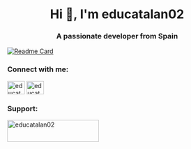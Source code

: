<h1 align="center">Hi 👋, I'm educatalan02</h1>
<h3 align="center">A passionate developer from Spain</h3>


[![Readme Card](https://github-readme-stats.vercel.app/api/pin/?username=educatalan02&repo=educatalan02)](https://github.com/educatalan02/educatalan02)

<h3 align="left">Connect with me:</h3>
<p align="left">
<a href="https://instagram.com/educatalan02" target="blank"><img align="center" src="https://raw.githubusercontent.com/rahuldkjain/github-profile-readme-generator/master/src/images/icons/Social/instagram.svg" alt="educatalan02" height="30" width="40" /></a>
<a href="https://www.youtube.com/c/educatalan02" target="blank"><img align="center" src="https://raw.githubusercontent.com/rahuldkjain/github-profile-readme-generator/master/src/images/icons/Social/youtube.svg" alt="educatalan02" height="30" width="40" /></a>
</p>

<h3 align="left">Support:</h3>
<p><a href="https://ko-fi.com/educatalan02"> <img align="left" src="https://cdn.ko-fi.com/cdn/kofi3.png?v=3" height="50" width="210" alt="educatalan02" /></a></p><br><br>


